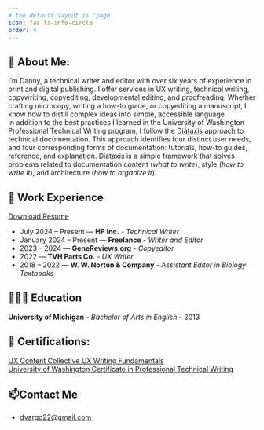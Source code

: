 ```yaml
---
# the default layout is 'page'
icon: fas fa-info-circle
order: 4
---
```


## 👀 About Me:
I’m Danny, a technical writer and editor with over six years of experience in print and digital publishing. I offer services in UX writing, technical writing, copywriting, copyediting, developmental editing, and proofreading. Whether crafting microcopy, writing a how-to guide, or copyediting a manuscript, I know how to distill complex ideas into simple, accessible language.  
In addition to the best practices I learned in the University of Washington Professional Technical Writing program, I follow the [Diátaxis](https://diataxis.fr/) approach to technical documentation. This approach identifies four distinct user needs, and four corresponding forms of documentation: tutorials, how-to guides, reference, and explanation. Diátaxis is a simple framework that solves problems related to documentation content (*what to write*), style (*how to write it*), and architecture (*how to organize it*).

## 💼 Work Experience
[Download Resume](dvargo22@gmail.com)  

- July 2024 – Present — **HP Inc.** - *Technical Writer*  
- January 2024 – Present — **Freelance** - *Writer and Editor*  
- 2023 – 2024 — **GeneReviews.org** - *Copyeditor*  
- 2022 — **TVH Parts Co.** - *UX Writer* 
- 2018 – 2022 — **W. W. Norton & Company** - *Assistant Editor in Biology Textbooks* 

## 👨🏼‍🎓 Education
**University of Michigan** - *Bachelor of Arts in English* - 2013

## 📜 Certifications:
[UX Content Collective UX Writing Fundamentals](https://imgur.com/a/VvczCMy)  
[University of Washington Certificate in Professional Technical Writing](https://imgur.com/a/WGK5e2g)

## 📫Contact Me
- <dvargo22@gmail.com>
  

